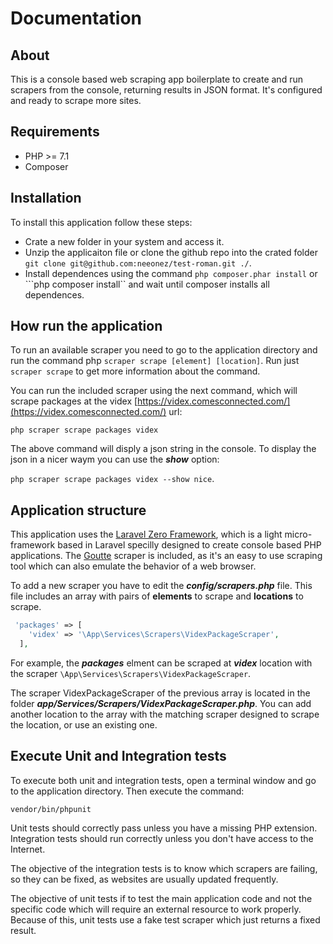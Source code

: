 # Documentation

## About

This is a console based web scraping app boilerplate to create and run scrapers from the console, returning results in JSON format. It's configured and ready to scrape more sites.

## Requirements

* PHP >= 7.1
* Composer

## Installation

To install this application follow these steps:

* Crate a new folder in your system and access it.
* Unzip the applicaiton file or clone the github repo into the crated folder ```git clone git@github.com:neeonez/test-roman.git ./```.
* Install dependences using the command ```php composer.phar install``` or ```php composer install`` and wait until composer installs all dependences.

## How run the application

 To run an available scraper you need to go to the application directory and run the command php ```scraper scrape [element] [location]```. Run just ```scraper scrape``` to get more information about the command.

 You can run the included scraper using the next command, which will scrape packages at the videx [https://videx.comesconnected.com/](https://videx.comesconnected.com/) url:

  ```php scraper scrape packages videx```

 The above command will disply a json string in the console. To display the json in a nicer waym you can use the **_show_** option:
 
 ```php scraper scrape packages videx --show nice```.


## Application structure

This application uses the [Laravel Zero Framework](https://laravel-zero.com/), which is a light micro-framework based in Laravel specilly designed to create console based PHP applications. The [Goutte](https://github.com/FriendsOfPHP/Goutte) scraper is included, as it's an easy to use scraping tool which can also emulate the behavior of a web browser.

To add a new scraper you have to edit the **_config/scrapers.php_** file. This file includes an array with pairs of **elements** to scrape and **locations** to scrape.

```php
 'packages' => [
    'videx' => '\App\Services\Scrapers\VidexPackageScraper',
  ],
```
For example, the **_packages_** elment can be scraped at **_videx_** location with the scraper ```\App\Services\Scrapers\VidexPackageScraper```.

The scraper VidexPackageScraper of the previous array is located in the folder **_app/Services/Scrapers/VidexPackageScraper.php_**. You can add another location to the array with the matching scraper designed to scrape the location, or use an existing one.

## Execute Unit and Integration tests

To execute both unit and integration tests, open a terminal window and go to the application directory. Then execute the command:

```vendor/bin/phpunit```

Unit tests should correctly pass unless you have a missing PHP extension. Integration tests should run correctly unless you don't have access to the Internet.

The objective of the integration tests is to know which scrapers are failing, so they can be fixed, as websites are usually updated frequently.

The objective of unit tests if to test the main application code and not the specific code which will require an external resource to work properly. Because of this, unit tests use a fake test scraper which just returns a fixed result.




